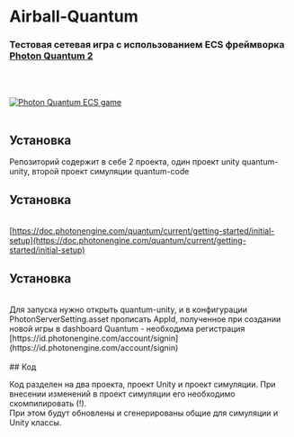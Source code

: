 # Airball-Quantum

### Тестовая сетевая игра с использованием ECS фреймворка [Photon Quantum 2](https://www.photonengine.com/quantum)
<br/>
<br/>

[![Photon Quantum ECS game](https://img.youtube.com/vi/RdnWkFfr25o/0.jpg)](https://www.youtube.com/watch?v=RdnWkFfr25o)
<br/>
<br/>
## Установка
Репозиторий содержит в себе 2 проекта, один проект unity quantum-unity, второй проект симуляции quantum-code 
## Установка
<br/>[https://doc.photonengine.com/quantum/current/getting-started/initial-setup](https://doc.photonengine.com/quantum/current/getting-started/initial-setup)
## Установка
<br/>
Для запуска нужно открыть quantum-unity, и в конфигурации PhotonServerSetting.asset прописать AppId, полученное при создании новой игры в dashboard Quantum - необходима регистрация 
<br/>[https://id.photonengine.com/account/signin](https://id.photonengine.com/account/signin)

<br/>
<br/>
## Код

Код разделен на два проекта, проект Unity и проект симуляции. При внесении изменений в проект симуляции его необходимо скомпилировать (!). 
<br/>При этом будут обновлены и сгенерированы общие для симуляции и Unity классы.

